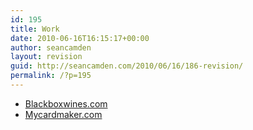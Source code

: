 ```yaml
---
id: 195
title: Work
date: 2010-06-16T16:15:17+00:00
author: seancamden
layout: revision
guid: http://seancamden.com/2010/06/16/186-revision/
permalink: /?p=195
---
```

  * [Blackboxwines.com](http://www.blackboxwines.com/)
  * [Mycardmaker.com](http://www.mycardmaker.com/)
